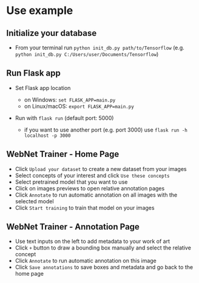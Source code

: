 # Use example

## Initialize your database

  * From your terminal run `python init_db.py path/to/Tensorflow` (e.g. `python init_db.py C:/Users/user/Documents/Tensorflow`)

## Run Flask app

  * Set Flask app location
    - on Windows: `set FLASK_APP=main.py`
    - on Linux/macOS: `export FLASK_APP=main.py`

  * Run with `flask run` (default port: 5000)
    - if you want to use another port (e.g. port 3000) use `flask run -h localhost -p 3000`

## WebNet Trainer - Home Page

  * Click `Upload your dataset` to create a new dataset from your images
  * Select concepts of your interest and click `Use these concepts`
  * Select pretrained model that you want to use
  * Click on images previews to open relative annotation pages
  * Click `Annotate` to run automatic annotation on all images with the selected model
  * Click `Start training` to train that model on your images

## WebNet Trainer - Annotation Page

  * Use text inputs on the left to add metadata to your work of art
  * Click `+` button to draw a bounding box manually and select the relative concept
  * Click `Annotate` to run automatic annotation on this image
  * Click `Save annotations` to save boxes and metadata and go back to the home page
